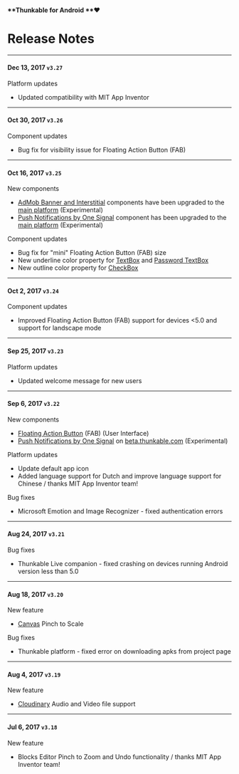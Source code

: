 #### **Thunkable for Android **❤

# Release Notes

---

#### Dec 13, 2017 `v3.27`

Platform updates

* Updated compatibility with MIT App Inventor

---

#### Oct 30, 2017 `v3.26`

Component updates

* Bug fix for visibility issue for Floating Action Button \(FAB\)

---

#### Oct 16, 2017 `v3.25`

New components

* [AdMob Banner and Interstitial](/android/components/monetisation/admob.md) components have been upgraded to the [main platform](http://app.thunkable.com/login/) \(Experimental\)
* [Push Notifications by One Signal](/android/components/push-notifications.md) component has been upgraded to the [main platform](http://app.thunkable.com/login/) \(Experimental\)

Component updates

* Bug fix for "mini" Floating Action Button \(FAB\) size
* New underline color property for [TextBox](/android/components/user-interface/textbox.md) and [Password TextBox](/android/components/user-interface/textbox.md)
* New outline color property for [CheckBox](/android/components/user-interface/listpicker.md)

---

#### Oct 2, 2017 `v3.24`

Component updates

* Improved Floating Action Button \(FAB\) support for devices &lt;5.0 and support for landscape mode

---

#### Sep 25, 2017 `v3.23`

Platform updates

* Updated welcome message for new users

---

#### Sep 6, 2017 `v3.22`

New components

* [Floating Action Button](/android/components/user-interface/fab-floating-action-button.md) \(FAB\) \(User Interface\)
* [Push Notifications by One Signal](/android/components/push-notifications.md) on [beta.thunkable.com](https://beta.thunkable.com) \(Experimental\)

Platform updates

* Update default app icon
* Added language support for Dutch and improve language support for Chinese / thanks MIT App Inventor team!

Bug fixes

* Microsoft Emotion and Image Recognizer - fixed authentication errors

---

#### Aug 24, 2017 `v3.21`

Bug fixes

* Thunkable Live companion - fixed crashing on devices running Android version less than 5.0

---

#### Aug 18, 2017 `v3.20`

New feature

* [Canvas](/android/components/gaming/canvas.md) Pinch to Scale

Bug fixes

* Thunkable platform - fixed error on downloading apks from project page

---

#### Aug 4, 2017 `v3.19`

New feature

* [Cloudinary](/android/components/storage/cloudinary-db.md) Audio and Video file support

---

#### Jul 6, 2017 `v3.18`

New feature

* Blocks Editor Pinch to Zoom and Undo functionality / thanks MIT App Inventor team!




